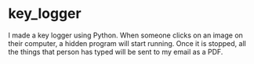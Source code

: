 # key_logger
I made a key logger using Python. When someone clicks on an image on their computer, a hidden program will start running. Once it is stopped, all the things that person has typed will be sent to my email as a PDF.

